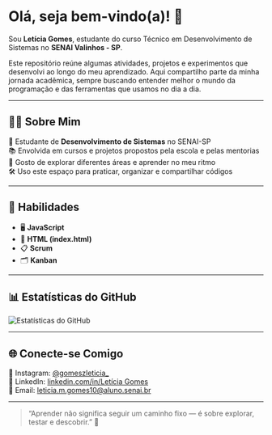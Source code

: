 # Olá, seja bem-vindo(a)! 👋

Sou **Letícia Gomes**, estudante do curso Técnico em Desenvolvimento de Sistemas no **SENAI Valinhos - SP**.

Este repositório reúne algumas atividades, projetos e experimentos que desenvolvi ao longo do meu aprendizado. Aqui compartilho parte da minha jornada acadêmica, sempre buscando entender melhor o mundo da programação e das ferramentas que usamos no dia a dia.

---

## 👩‍🎓 Sobre Mim

📍 Estudante de **Desenvolvimento de Sistemas** no SENAI-SP  
📚 Envolvida em cursos e projetos propostos pela escola e pelas mentorias  
🧩 Gosto de explorar diferentes áreas e aprender no meu ritmo  
🛠️ Uso este espaço para praticar, organizar e compartilhar códigos

---

## 🧠 Habilidades

- 🖥️ **JavaScript**  
- 📄 **HTML (index.html)**  
- 📋 **Scrum**  
- 🗂️ **Kanban**

---

## 📊 Estatísticas do GitHub

![Estatísticas do GitHub](https://github-readme-stats.vercel.app/api?username=leticiagomes09&show_icons=true&theme=dracula&hide=issues&count_private=true)

---

## 🌐 Conecte-se Comigo

📸 Instagram: [@gomeszleticia_](https://www.instagram.com/gomeszleticia_/?next=%2F)  
💼 LinkedIn: [linkedin.com/in/Letícia Gomes](https://www.linkedin.com/in/let%C3%ADcia-gomes-24472134a?utm_source=share&utm_campaign=share_via&utm_content=profile&utm_medium=ios_app)  
📧 Email: leticia.m.gomes10@aluno.senai.br 

---

> “Aprender não significa seguir um caminho fixo — é sobre explorar, testar e descobrir.” 🌱